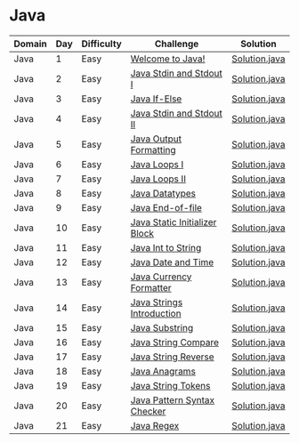 # Java

| Domain    | Day | Difficulty |Challenge | Solution |
| --------- | --- | ---------- | -------- | -------- |
| Java      | 1   | Easy       | [Welcome to Java!](https://www.hackerrank.com/challenges/welcome-to-java)  | [Solution.java](src/introduction/welcome/Solution.java) |
| Java      | 2   | Easy       | [Java Stdin and Stdout I](https://www.hackerrank.com/challenges/java-stdin-and-stdout-1)  | [Solution.java](src/introduction/stdinout1/Solution.java) |
| Java      | 3   | Easy       | [Java If-Else](https://www.hackerrank.com/challenges/java-if-else)  | [Solution.java](src/introduction/ifelse/Solution.java) |
| Java      | 4   | Easy       | [Java Stdin and Stdout II](https://www.hackerrank.com/challenges/java-stdin-stdout)  | [Solution.java](src/introduction/stdinout2/Solution.java) |
| Java      | 5   | Easy       | [Java Output Formatting](https://www.hackerrank.com/challenges/java-output-formatting)  | [Solution.java](src/introduction/outputformatting/Solution.java) |
| Java      | 6   | Easy       | [Java Loops I](https://www.hackerrank.com/challenges/java-loops-i)  | [Solution.java](src/introduction/loops1/Solution.java) |
| Java      | 7   | Easy       | [Java Loops II](https://www.hackerrank.com/challenges/java-loops)  | [Solution.java](src/introduction/loops2/Solution.java) |
| Java      | 8   | Easy       | [Java Datatypes](https://www.hackerrank.com/challenges/java-datatypes)  | [Solution.java](src/introduction/datatypes/Solution.java) |
| Java      | 9   | Easy       | [Java End-of-file](https://www.hackerrank.com/challenges/java-end-of-file)  | [Solution.java](src/introduction/endoffile/Solution.java) |
| Java      | 10  | Easy       | [Java Static Initializer Block](https://www.hackerrank.com/challenges/java-static-initializer-block)  | [Solution.java](src/introduction/staticinitblock/Solution.java) |
| Java      | 11  | Easy       | [Java Int to String](https://www.hackerrank.com/challenges/java-int-to-string)  | [Solution.java](src/introduction/inttostr/Solution.java) |
| Java      | 12  | Easy       | [Java Date and Time](https://www.hackerrank.com/challenges/java-date-and-time)  | [Solution.java](src/introduction/dateandtime/Solution.java) |
| Java      | 13  | Easy       | [Java Currency Formatter](https://www.hackerrank.com/challenges/java-currency-formatter)  | [Solution.java](src/introduction/currencyformatter/Solution.java) |
| Java      | 14  | Easy       | [Java Strings Introduction](https://www.hackerrank.com/challenges/java-strings-introduction)  | [Solution.java](src/strings/introduction/Solution.java) |
| Java      | 15  | Easy       | [Java Substring](https://www.hackerrank.com/challenges/java-substring)  | [Solution.java](src/strings/substring/Solution.java) |
| Java      | 16  | Easy       | [Java String Compare](https://www.hackerrank.com/challenges/java-string-compare)  | [Solution.java](src/strings/compare/Solution.java) |
| Java      | 17  | Easy       | [Java String Reverse](https://www.hackerrank.com/challenges/java-string-reverse)  | [Solution.java](src/strings/reverse/Solution.java) |
| Java      | 18  | Easy       | [Java Anagrams](https://www.hackerrank.com/challenges/java-anagrams)  | [Solution.java](src/strings/anagrams/Solution.java) |
| Java      | 19  | Easy       | [Java String Tokens](https://www.hackerrank.com/challenges/java-string-tokens)  | [Solution.java](src/strings/tokens/Solution.java) |
| Java      | 20  | Easy       | [Java Pattern Syntax Checker](https://www.hackerrank.com/challenges/java-string-tokens)  | [Solution.java](src/strings/syntaxchecker/Solution.java) |
| Java      | 21  | Easy       | [Java Regex](https://www.hackerrank.com/challenges/java-regex)  | [Solution.java](src/strings/regex/Solution.java) |